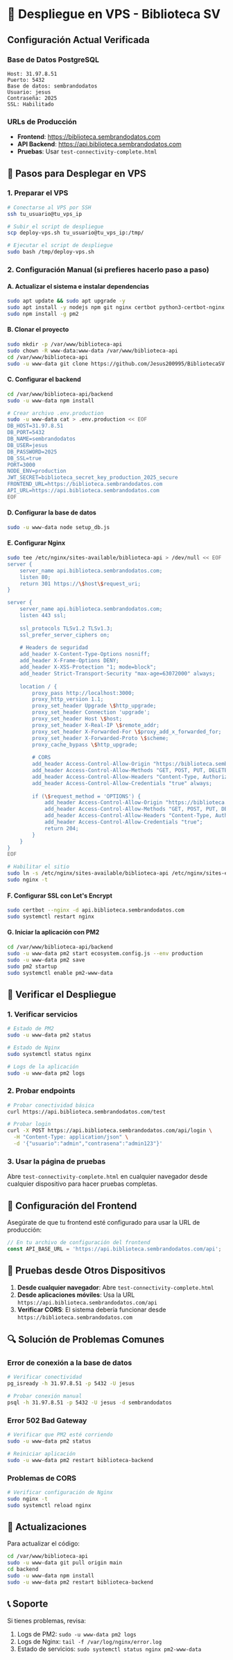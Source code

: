 # 🚀 Despliegue en VPS - Biblioteca SV

## Configuración Actual Verificada

### Base de Datos PostgreSQL
```
Host: 31.97.8.51
Puerto: 5432
Base de datos: sembrandodatos
Usuario: jesus
Contraseña: 2025
SSL: Habilitado
```

### URLs de Producción
- **Frontend**: https://biblioteca.sembrandodatos.com
- **API Backend**: https://api.biblioteca.sembrandodatos.com
- **Pruebas**: Usar `test-connectivity-complete.html`

## 🔧 Pasos para Desplegar en VPS

### 1. Preparar el VPS
```bash
# Conectarse al VPS por SSH
ssh tu_usuario@tu_vps_ip

# Subir el script de despliegue
scp deploy-vps.sh tu_usuario@tu_vps_ip:/tmp/

# Ejecutar el script de despliegue
sudo bash /tmp/deploy-vps.sh
```

### 2. Configuración Manual (si prefieres hacerlo paso a paso)

#### A. Actualizar el sistema e instalar dependencias
```bash
sudo apt update && sudo apt upgrade -y
sudo apt install -y nodejs npm git nginx certbot python3-certbot-nginx
sudo npm install -g pm2
```

#### B. Clonar el proyecto
```bash
sudo mkdir -p /var/www/biblioteca-api
sudo chown -R www-data:www-data /var/www/biblioteca-api
cd /var/www/biblioteca-api
sudo -u www-data git clone https://github.com/Jesus200995/BibliotecaSV.git .
```

#### C. Configurar el backend
```bash
cd /var/www/biblioteca-api/backend
sudo -u www-data npm install

# Crear archivo .env.production
sudo -u www-data cat > .env.production << EOF
DB_HOST=31.97.8.51
DB_PORT=5432
DB_NAME=sembrandodatos
DB_USER=jesus
DB_PASSWORD=2025
DB_SSL=true
PORT=3000
NODE_ENV=production
JWT_SECRET=biblioteca_secret_key_production_2025_secure
FRONTEND_URL=https://biblioteca.sembrandodatos.com
API_URL=https://api.biblioteca.sembrandodatos.com
EOF
```

#### D. Configurar la base de datos
```bash
sudo -u www-data node setup_db.js
```

#### E. Configurar Nginx
```bash
sudo tee /etc/nginx/sites-available/biblioteca-api > /dev/null << EOF
server {
    server_name api.biblioteca.sembrandodatos.com;
    listen 80;
    return 301 https://\$host\$request_uri;
}

server {
    server_name api.biblioteca.sembrandodatos.com;
    listen 443 ssl;
    
    ssl_protocols TLSv1.2 TLSv1.3;
    ssl_prefer_server_ciphers on;
    
    # Headers de seguridad
    add_header X-Content-Type-Options nosniff;
    add_header X-Frame-Options DENY;
    add_header X-XSS-Protection "1; mode=block";
    add_header Strict-Transport-Security "max-age=63072000" always;
    
    location / {
        proxy_pass http://localhost:3000;
        proxy_http_version 1.1;
        proxy_set_header Upgrade \$http_upgrade;
        proxy_set_header Connection 'upgrade';
        proxy_set_header Host \$host;
        proxy_set_header X-Real-IP \$remote_addr;
        proxy_set_header X-Forwarded-For \$proxy_add_x_forwarded_for;
        proxy_set_header X-Forwarded-Proto \$scheme;
        proxy_cache_bypass \$http_upgrade;
        
        # CORS
        add_header Access-Control-Allow-Origin "https://biblioteca.sembrandodatos.com" always;
        add_header Access-Control-Allow-Methods "GET, POST, PUT, DELETE, OPTIONS" always;
        add_header Access-Control-Allow-Headers "Content-Type, Authorization, X-Requested-With" always;
        add_header Access-Control-Allow-Credentials "true" always;
        
        if (\$request_method = 'OPTIONS') {
            add_header Access-Control-Allow-Origin "https://biblioteca.sembrandodatos.com";
            add_header Access-Control-Allow-Methods "GET, POST, PUT, DELETE, OPTIONS";
            add_header Access-Control-Allow-Headers "Content-Type, Authorization, X-Requested-With";
            add_header Access-Control-Allow-Credentials "true";
            return 204;
        }
    }
}
EOF

# Habilitar el sitio
sudo ln -s /etc/nginx/sites-available/biblioteca-api /etc/nginx/sites-enabled/
sudo nginx -t
```

#### F. Configurar SSL con Let's Encrypt
```bash
sudo certbot --nginx -d api.biblioteca.sembrandodatos.com
sudo systemctl restart nginx
```

#### G. Iniciar la aplicación con PM2
```bash
cd /var/www/biblioteca-api/backend
sudo -u www-data pm2 start ecosystem.config.js --env production
sudo -u www-data pm2 save
sudo pm2 startup
sudo systemctl enable pm2-www-data
```

## 🧪 Verificar el Despliegue

### 1. Verificar servicios
```bash
# Estado de PM2
sudo -u www-data pm2 status

# Estado de Nginx
sudo systemctl status nginx

# Logs de la aplicación
sudo -u www-data pm2 logs
```

### 2. Probar endpoints
```bash
# Probar conectividad básica
curl https://api.biblioteca.sembrandodatos.com/test

# Probar login
curl -X POST https://api.biblioteca.sembrandodatos.com/api/login \
  -H "Content-Type: application/json" \
  -d '{"usuario":"admin","contrasena":"admin123"}'
```

### 3. Usar la página de pruebas
Abre `test-connectivity-complete.html` en cualquier navegador desde cualquier dispositivo para hacer pruebas completas.

## 🔧 Configuración del Frontend

Asegúrate de que tu frontend esté configurado para usar la URL de producción:

```javascript
// En tu archivo de configuración del frontend
const API_BASE_URL = 'https://api.biblioteca.sembrandodatos.com/api';
```

## 📱 Pruebas desde Otros Dispositivos

1. **Desde cualquier navegador**: Abre `test-connectivity-complete.html`
2. **Desde aplicaciones móviles**: Usa la URL `https://api.biblioteca.sembrandodatos.com/api`
3. **Verificar CORS**: El sistema debería funcionar desde `https://biblioteca.sembrandodatos.com`

## 🔍 Solución de Problemas Comunes

### Error de conexión a la base de datos
```bash
# Verificar conectividad
pg_isready -h 31.97.8.51 -p 5432 -U jesus

# Probar conexión manual
psql -h 31.97.8.51 -p 5432 -U jesus -d sembrandodatos
```

### Error 502 Bad Gateway
```bash
# Verificar que PM2 esté corriendo
sudo -u www-data pm2 status

# Reiniciar aplicación
sudo -u www-data pm2 restart biblioteca-backend
```

### Problemas de CORS
```bash
# Verificar configuración de Nginx
sudo nginx -t
sudo systemctl reload nginx
```

## 🔄 Actualizaciones

Para actualizar el código:
```bash
cd /var/www/biblioteca-api
sudo -u www-data git pull origin main
cd backend
sudo -u www-data npm install
sudo -u www-data pm2 restart biblioteca-backend
```

## 📞 Soporte

Si tienes problemas, revisa:
1. Logs de PM2: `sudo -u www-data pm2 logs`
2. Logs de Nginx: `tail -f /var/log/nginx/error.log`
3. Estado de servicios: `sudo systemctl status nginx pm2-www-data`
